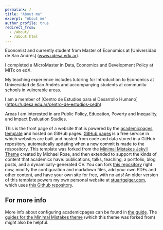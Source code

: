 ```yaml
---
permalink: /
title: "About me"
excerpt: "About me"
author_profile: true
redirect_from: 
  - /about/
  - /about.html
---
```

Economist and currently student from Master of Economics at [Universidad de San Andrés] (www.udesa.edu.ar). 

I completed a MicroMaster in Data, Economics and Development Policy at MITx on edX. 

My teaching experience includes tutoring for Introduction to Economics at Universidad de San Andrés and accompanying students at communitu schools in vulnerable areas. 

I am a member of [Centro de Estudios para el Desarrollo Humano] (https://udesa.edu.ar/centro-de-estudios-cedh). 

Areas I am interested in are Public Policy, Education, Poverty and Inequality, and Impact Evaluation Studies. 




This is the front page of a website that is powered by the [academicpages template](https://github.com/academicpages/academicpages.github.io) and hosted on GitHub pages. [GitHub pages](https://pages.github.com) is a free service in which websites are built and hosted from code and data stored in a GitHub repository, automatically updating when a new commit is made to the respository. This template was forked from the [Minimal Mistakes Jekyll Theme](https://mmistakes.github.io/minimal-mistakes/) created by Michael Rose, and then extended to support the kinds of content that academics have: publications, talks, teaching, a portfolio, blog posts, and a dynamically-generated CV. You can fork [this repository](https://github.com/academicpages/academicpages.github.io) right now, modify the configuration and markdown files, add your own PDFs and other content, and have your own site for free, with no ads! An older version of this template powers my own personal website at [stuartgeiger.com](http://stuartgeiger.com), which uses [this Github repository](https://github.com/staeiou/staeiou.github.io).


For more info
------
More info about configuring academicpages can be found in [the guide](https://academicpages.github.io/markdown/). The [guides for the Minimal Mistakes theme](https://mmistakes.github.io/minimal-mistakes/docs/configuration/) (which this theme was forked from) might also be helpful.
